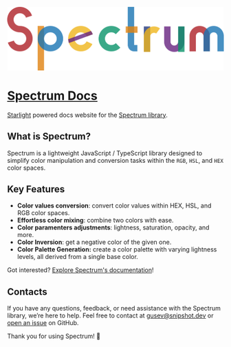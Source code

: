 [![Spectrum logo and link to docs website](./src/assets/spectrum.svg)](https://spectrum.snipshot.dev)

# [Spectrum Docs](https://spectrum.snipshot.dev)

[Starlight](https://starlight.astro.build/) powered docs website for the [Spectrum library](https://github.com/Linkerin/spectrum).

## What is Spectrum?

Spectrum is a lightweight JavaScript / TypeScript library designed to simplify color manipulation and conversion tasks
within the `RGB`, `HSL`, and `HEX` color spaces.

## Key Features

- **Color values conversion**: convert color values within HEX, HSL, and RGB color spaces.
- **Effortless color mixing**: combine two colors with ease.
- **Color paramenters adjustments**: lightness, saturation, opacity, and more.
- **Color Inversion**: get a negative color of the given one.
- **Color Palette Generation:** create a color palette with varying lightness levels, all derived from a single base color.

Got interested? [Explore Spectrum's documentation](https://spectrum.snipshot.dev)!

## Contacts

If you have any questions, feedback, or need assistance with the Spectrum library, we’re here to help.
Feel free to contact at [gusev@snipshot.dev](mailto:gusev@snipshot.dev)
or [open an issue](https://github.com/Linkerin/spectrum/issues) on GitHub.

Thank you for using Spectrum! 🎨
